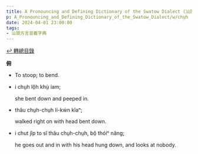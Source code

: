 ```yaml
---
title: A Pronouncing and Defining Dictionary of the Swatow Dialect (汕頭方言音義字典) / chṳh
p: A_Pronouncing_and_Defining_Dictionary_of_the_Swatow_Dialect/w/chṳh
date: 2024-04-01 23:00:00
tags: 
- 汕頭方言音義字典
---
```


[↩️ 轉總目錄](/A_Pronouncing_and_Defining_Dictionary_of_the_Swatow_Dialect)


**俯**
- To stoop; to bend.

- i chṳh lô̤h khṳ̀ íam;

  she bent down and peeped in.

- thâu chṳh-chṳh lí-kẃn kîaⁿ;

  walked right on with head bent down.

- i chut jîp to sĭ thâu chṳh-chṳh, bô̤ thóiⁿ nâng;

  he goes out and in with his head hung down, and looks at nobody.
